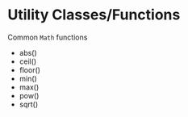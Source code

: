 # Utility Classes/Functions

Common `Math` functions
* abs()
* ceil()
* floor()
* min()
* max()
* pow()
* sqrt()